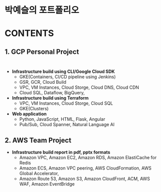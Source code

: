 # **박예슬의 포트폴리오**<br>
# CONTENTS
## 1. GCP Personal Project<br/><br>
  - **Infrastructure build using CLI/Google Cloud SDK**
    * GKE(Containers, CI/CD pipeline using Jenkins)
    * GSR, GCR, Cloud Build
    * VPC, VM Instances, Cloud Storge, Cloud DNS, Cloud CDN
    * Cloud SQL, Dataflow, BigQuery,<br>
  - **Infrastructure build using Terraform**
    * VPC, VM Instances, Cloud Storge, Cloud SQL
    * GKE(Clusters)<br>
  - **Web application**
    * Python, JavaScript, HTML, Flask, Angular
    * Pub/Sub, Cloud Spanner, Natural Language AI
    
## 2. AWS Team Project<br>
  - **Infrastructure build report in pdf, pptx formats**
    * Amazon VPC, Amazon EC2, Amazon RDS, Amazon ElastiCache for Redis
    * Amazon ECS, Amazon VPC peering, AWS CloudFormation, AWS Global Accelerator,
    * Amazon Route 53, Amazon S3, Amazon CloudFront, ACM, AWS WAF, Amazon EventBridge

